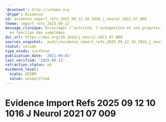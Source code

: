 ```yaml
---
'@context': http://schema.org
'@type': Evidence
id: evidence_import_refs_2025_09_12_10_1016_j_neurol_2021_07_009
theme: import_refs_2025_09_12
message_clinique: Encourager l’activité, l’autogestion et une progression graduée
  en fonction des symptômes.
doi_url: https://doi.org/10.1016/j.neurol.2021.07.009
sources_snapshot: _audit/evidence_import_refs_2025_09_12_10_1016_j_neurol_2021_07_009.json
statut: valide
type_etude: synthese
publication_date: '2021-09-01'
last_verified: '2025-09-12'
retraction_status: ok
evidence_level:
  scale: OCEBM
  value: unspecified
---
```

# Evidence Import Refs 2025 09 12 10 1016 J Neurol 2021 07 009

